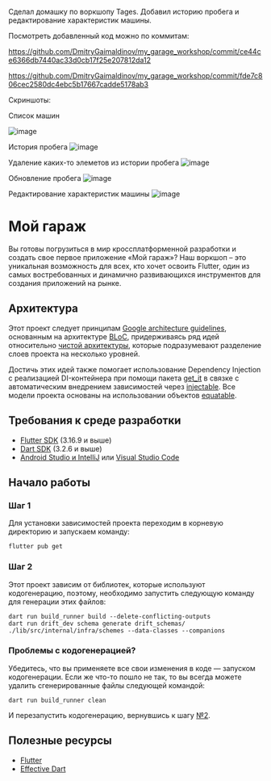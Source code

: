 Сделал домашку по воркшопу Tages. Добавил историю пробега и редактирование характеристик машины.

Посмотреть добавленный код можно по коммитам:

https://github.com/DmitryGaimaldinov/my_garage_workshop/commit/ce44ce6366db7440ac33d0cb17f25e207812da12

https://github.com/DmitryGaimaldinov/my_garage_workshop/commit/fde7c806cec2580dc4ebc5b17667cadde5178ab3

Скриншоты:

Список машин

![image](https://github.com/DmitryGaimaldinov/my_garage_workshop/assets/123044629/83ede8f7-e8cd-4207-8e03-91c886537359)

История пробега
![image](https://github.com/DmitryGaimaldinov/my_garage_workshop/assets/123044629/e9773125-9b8c-4ebc-b2fe-f3f6cd6b3714)

Удаление каких-то элеметов из истории пробега
![image](https://github.com/DmitryGaimaldinov/my_garage_workshop/assets/123044629/24f4eefe-54b3-4825-8f8e-c2488a32bd38)

Обновление пробега
![image](https://github.com/DmitryGaimaldinov/my_garage_workshop/assets/123044629/c80984d9-0d66-4974-9ef8-9106e65f9e46)

Редактирование характеристик машины
![image](https://github.com/DmitryGaimaldinov/my_garage_workshop/assets/123044629/c2413e26-fe8c-4127-a17d-0ed84bc2d8f5)

# Мой гараж

Вы готовы погрузиться в мир кроссплатформенной разработки и создать свое первое приложение «Мой гараж»? Наш воркшоп –
это уникальная возможность для всех, кто хочет освоить Flutter, один из самых востребованных и динамично развивающихся
инструментов для создания приложений на рынке.

## Архитектура

Этот проект следует принципам [Google architecture guidelines](https://developer.android.com/jetpack/docs/guide),
основанным на архитектуре [BLoC](https://bloclibrary.dev/#/), придерживаясь ряд идей
относительно [чистой архитектуры](https://blog.cleancoder.com/uncle-bob/2012/08/13/the-clean-architecture.html), которые
подразумевают разделение слоев проекта на несколько уровней.

Достичь этих идей также помогает использование Dependency Injection с реализацией DI-контейнера при помощи
пакета [get_it](https://pub.dev/packages/get_it) в связке с автоматическим внедрением зависимостей
через [injectable](https://pub.dev/packages/injectable). Все модели проекта основаны на использовании
объектов [equatable](https://pub.dev/packages/equatable).

## Требования к среде разработки

* [Flutter SDK](https://flutter.dev/docs/get-started/install) (3.16.9 и выше)
* [Dart SDK](https://dart.dev/get-dart) (3.2.6 и выше)
* [Android Studio и IntelliJ](https://docs.flutter.dev/tools/android-studio)
  или [Visual Studio Code](https://docs.flutter.dev/tools/vs-code)

## Начало работы

### Шаг 1

Для установки зависимостей проекта переходим в корневую директорию и запускаем команду:

```shell
flutter pub get
```

### Шаг 2

Этот проект зависим от библиотек, которые используют кодогенерацию, поэтому, необходимо запустить следующую
команду для генерации этих файлов:

```shell
dart run build_runner build --delete-conflicting-outputs
dart run drift_dev schema generate drift_schemas/ ./lib/src/internal/infra/schemes --data-classes --companions
```

### Проблемы с кодогенерацией?

Убедитесь, что вы применяете все свои изменения в коде — запуском кодогенерации. Если же что-то пошло не так, то вы
всегда можете удалить сгенерированные файлы следующей командой:

```shell
dart run build_runner clean
```

И перезапустить кодогенерацию, вернувшись к шагу [№2](#шаг-2).

## Полезные ресурсы

* [Flutter](https://flutter.dev/)
* [Effective Dart](https://dart.dev/effective-dart)
